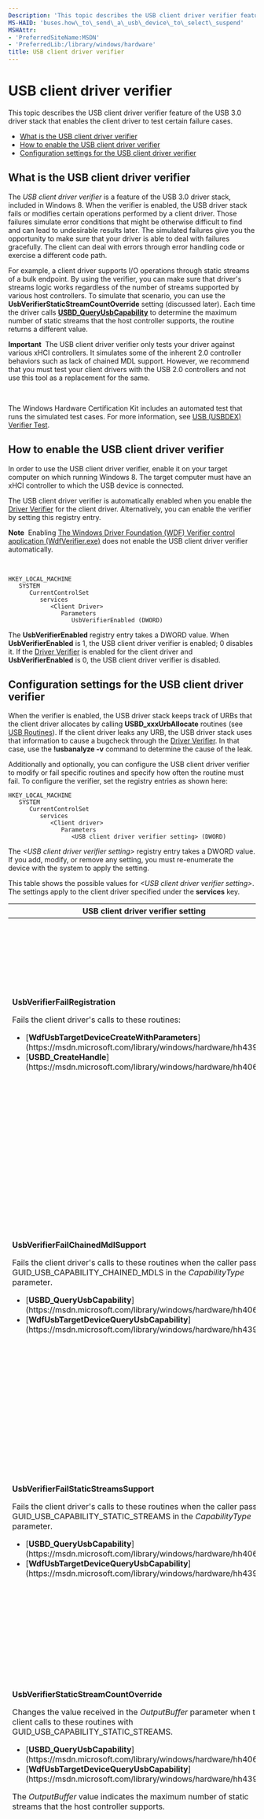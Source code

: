 ```yaml
---
Description: 'This topic describes the USB client driver verifier feature of the USB 3.0 driver stack that enables the client driver to test certain failure cases.'
MS-HAID: 'buses.how\_to\_send\_a\_usb\_device\_to\_select\_suspend'
MSHAttr:
- 'PreferredSiteName:MSDN'
- 'PreferredLib:/library/windows/hardware'
title: USB client driver verifier
---
```


# USB client driver verifier


This topic describes the USB client driver verifier feature of the USB 3.0 driver stack that enables the client driver to test certain failure cases.

-   [What is the USB client driver verifier](#what-is--the-usb-client-driver-verifier)
-   [How to enable the USB client driver verifier](#how-to-enable-the-usb-client-driver-verifier)
-   [Configuration settings for the USB client driver verifier](#configuration--settings-for-the-usb-client-driver-verifier)

## <a href="" id="what-is--the-usb-client-driver-verifier"></a>What is the USB client driver verifier


The *USB client driver verifier* is a feature of the USB 3.0 driver stack, included in Windows 8. When the verifier is enabled, the USB driver stack fails or modifies certain operations performed by a client driver. Those failures simulate error conditions that might be otherwise difficult to find and can lead to undesirable results later. The simulated failures give you the opportunity to make sure that your driver is able to deal with failures gracefully. The client can deal with errors through error handling code or exercise a different code path.

For example, a client driver supports I/O operations through static streams of a bulk endpoint. By using the verifier, you can make sure that driver's streams logic works regardless of the number of streams supported by various host controllers. To simulate that scenario, you can use the **UsbVerifierStaticStreamCountOverride** setting (discussed later). Each time the driver calls [**USBD\_QueryUsbCapability**](https://msdn.microsoft.com/library/windows/hardware/hh406230) to determine the maximum number of static streams that the host controller supports, the routine returns a different value.

**Important**  The USB client driver verifier only tests your driver against various xHCI controllers. It simulates some of the inherent 2.0 controller behaviors such as lack of chained MDL support. However, we recommend that you must test your client drivers with the USB 2.0 controllers and not use this tool as a replacement for the same.

 

The Windows Hardware Certification Kit includes an automated test that runs the simulated test cases. For more information, see [USB (USBDEX) Verifier Test](http://msdn.microsoft.com/library/windows/hardware/hh998558.aspx).

## How to enable the USB client driver verifier


In order to use the USB client driver verifier, enable it on your target computer on which running Windows 8. The target computer must have an xHCI controller to which the USB device is connected.

The USB client driver verifier is automatically enabled when you enable the [Driver Verifier](https://msdn.microsoft.com/library/windows/hardware/ff545448) for the client driver. Alternatively, you can enable the verifier by setting this registry entry.

**Note**  Enabling [The Windows Driver Foundation (WDF) Verifier control application (WdfVerifier.exe)](https://msdn.microsoft.com/library/windows/hardware/ff556129) does not enable the USB client driver verifier automatically.

 

```
HKEY_LOCAL_MACHINE
   SYSTEM
      CurrentControlSet
         services
            <Client Driver>
               Parameters
                  UsbVerifierEnabled (DWORD)
```

The **UsbVerifierEnabled** registry entry takes a DWORD value. When **UsbVerifierEnabled** is 1, the USB client driver verifier is enabled; 0 disables it. If the [Driver Verifier](https://msdn.microsoft.com/library/windows/hardware/ff545448) is enabled for the client driver and **UsbVerifierEnabled** is 0, the USB client driver verifier is disabled.

## <a href="" id="configuration--settings-for-the-usb-client-driver-verifier"></a>Configuration settings for the USB client driver verifier


When the verifier is enabled, the USB driver stack keeps track of URBs that the client driver allocates by calling **USBD\_xxxUrbAllocate** routines (see [USB Routines](https://msdn.microsoft.com/library/windows/hardware/ff540134#client)). If the client driver leaks any URB, the USB driver stack uses that information to cause a bugcheck through the [Driver Verifier](https://msdn.microsoft.com/library/windows/hardware/ff545448). In that case, use the **!usbanalyze -v** command to determine the cause of the leak.

Additionally and optionally, you can configure the USB client driver verifier to modify or fail specific routines and specify how often the routine must fail. To configure the verifier, set the registry entries as shown here:

```
HKEY_LOCAL_MACHINE
   SYSTEM
      CurrentControlSet
         services
            <Client driver>
               Parameters
                  <USB client driver verifier setting> (DWORD)
```

The *&lt;USB client driver verifier setting&gt;* registry entry takes a DWORD value.
If you add, modify, or remove any setting, you must re-enumerate the device with the system to apply the setting.

This table shows the possible values for *&lt;USB client driver verifier setting&gt;*. The settings apply to the client driver specified under the **services** key.

<table>
<colgroup>
<col width="33%" />
<col width="33%" />
<col width="33%" />
</colgroup>
<thead>
<tr class="header">
<th>USB client driver verifier setting</th>
<th>Choose one of these possible values:</th>
<th>Use to simulate...</th>
</tr>
</thead>
<tbody>
<tr class="odd">
<td><p><strong>UsbVerifierFailRegistration</strong></p>
<p>Fails the client driver's calls to these routines:</p>
<ul>
<li>[<strong>WdfUsbTargetDeviceCreateWithParameters</strong>](https://msdn.microsoft.com/library/windows/hardware/hh439428)</li>
<li>[<strong>USBD_CreateHandle</strong>](https://msdn.microsoft.com/library/windows/hardware/hh406241)</li>
</ul></td>
<td><ul>
<li>0: Setting is disabled.</li>
<li>1: The call always fails.</li>
<li><em>N</em>: The call fails with a probability of 1/<em>N</em>, where <em>N</em> is a hex value between 1 to 0x7FF. For example, if <em>N</em> is 10. The call fails once every 10 calls.</li>
</ul></td>
<td><p><strong>Client driver registration failure.</strong></p>
<p>One of the initialization tasks of a client driver is to register itself with the underlying driver stack. The registration is required in several subsequent calls.</p>
<p>For example, the client driver calls [<strong>USBD_CreateHandle</strong>](https://msdn.microsoft.com/library/windows/hardware/hh406241) for registration. Let's say the driver assumes that the routine always returns STATUS_SUCCESS, and does not implement code to handle failure. If the routine returns an error NTSTATUS code, the driver can inadvertently ignore the error and proceed with the subsequent calls by using an invalid USBD handle.</p>
<p>The setting allows you to fail the call so that can you can test the failure code path.</p>
<p>Expected client driver behavior when registration fails:</p>
<ul>
<li><p>The driver is not expected continue to function as normal.</p></li>
<li><p>The driver must not cause a system crash or become unresponsive by choosing to ignore this failure.</p></li>
</ul></td>
</tr>
<tr class="even">
<td><p><strong>UsbVerifierFailChainedMdlSupport</strong></p>
<p>Fails the client driver's calls to these routines when the caller passes GUID_USB_CAPABILITY_CHAINED_MDLS in the <em>CapabilityType</em> parameter.</p>
<ul>
<li>[<strong>USBD_QueryUsbCapability</strong>](https://msdn.microsoft.com/library/windows/hardware/hh406230)</li>
<li>[<strong>WdfUsbTargetDeviceQueryUsbCapability</strong>](https://msdn.microsoft.com/library/windows/hardware/hh439434)</li>
</ul></td>
<td><ul>
<li>0: Setting is disabled.</li>
<li>1: The call always fails.</li>
<li><em>N</em>: The call fails with a probability of 1/<em>N</em>, where <em>N</em> is a hex value between 1 to 0x7FF. For example, if <em>N</em> is 10. The call fails once every 10 calls.</li>
</ul></td>
<td><p><strong>Communication with a host controller that does not support chained MDLs.</strong></p>
<p>In order for the client driver to send chained MDLs (see [MDL](https://msdn.microsoft.com/library/windows/hardware/ff565421)), the USB driver stack and the host controller must support them.</p>
<p>This setting allows you to test the code that is executed when the client driver sends chained MDL requests to the device that is connected to a host controller that does not support them. The call fails regardless of whether the host controller supports chained MDLs.</p>
<p>For more information about chained MDLs support in the USB driver stack, see [How to Send Chained MDLs](how-to-send-chained-mdls.md).</p>
<p>Expected client driver behavior when the host controller does not support chained MDLs:</p>
<ul>
<li><p>The driver is expected continue to perform I/O transfers without using chained MDLs. By doing so, you will also make sure that your driver works with USB 2.0 host controllers because those controllers do not support chained MDLs.</p></li>
<li><p>The driver must not cause a system crash or become unresponsive by choosing to ignore this failure.</p></li>
</ul></td>
</tr>
<tr class="odd">
<td><p><strong>UsbVerifierFailStaticStreamsSupport</strong></p>
<p>Fails the client driver's calls to these routines when the caller passes GUID_USB_CAPABILITY_STATIC_STREAMS in the <em>CapabilityType</em> parameter.</p>
<ul>
<li>[<strong>USBD_QueryUsbCapability</strong>](https://msdn.microsoft.com/library/windows/hardware/hh406230)</li>
<li>[<strong>WdfUsbTargetDeviceQueryUsbCapability</strong>](https://msdn.microsoft.com/library/windows/hardware/hh439434)</li>
</ul></td>
<td><ul>
<li>0: Setting is disabled.</li>
<li>1: The call always fails.</li>
<li><em>N</em>: The call fails with a probability of 1/<em>N</em>, where <em>N</em> is a hex value between 1 to 0x7FF. For example, if <em>N</em> is 10. The call will fail once every 10 calls.</li>
</ul></td>
<td><p><strong>Communication with a host controller that does not support static streams.</strong></p>
<p>In order for a client driver to send I/O transfers through static streams of a bulk endpoint, the host controller must support streams.</p>
<p>If the device is connected to a host controller that does not support streams, and the driver attempts to perform stream I/O transfers, those transfers will fail. This setting allows you to test the code in case of such a failure.</p>
<p>Expected client driver behavior when the host controller does not support static streams:</p>
<ul>
<li><p>If the client driver wants to work with an xHCI controller that does not support streams, your device must be able to work without using stream-enabled bulk endpoints.</p></li>
<li><p>The driver must not cause a system crash or become unresponsive by choosing to ignore this failure.</p></li>
</ul></td>
</tr>
<tr class="even">
<td><p><strong>UsbVerifierStaticStreamCountOverride</strong></p>
Changes the value received in the <em>OutputBuffer</em> parameter when the client calls to these routines with GUID_USB_CAPABILITY_STATIC_STREAMS.
<ul>
<li>[<strong>USBD_QueryUsbCapability</strong>](https://msdn.microsoft.com/library/windows/hardware/hh406230)</li>
<li>[<strong>WdfUsbTargetDeviceQueryUsbCapability</strong>](https://msdn.microsoft.com/library/windows/hardware/hh439434)</li>
</ul>
<p>The <em>OutputBuffer</em> value indicates the maximum number of static streams that the host controller supports.</p></td>
<td><ul>
<li>0: Setting is disabled.</li>
<li>1: The verifier chooses the <em>OutputBuffer</em> value randomly. This value is useful for stress testing because the <em>OutputBuffer</em> value is not repeated and the call is tested with more variations.</li>
<li><p><em>N</em>: Specifies the <em>OutputBuffer</em> value.</p>
<p>When the flag is enabled with <em>N</em> value, <em>N</em> must be less than the maximum number of streams that the USB driver stack supports. Therefore, before setting this flag, you must have retrieved the actual value through a successful call.</p>
<p>If <em>N</em> is greater than the maximum number of streams, the setting is ignored.</p></li>
</ul></td>
<td><p><strong>Communication with various host controllers, each supporting a different value of maximum number of streams.</strong></p>
<p>By using this setting, you can make sure that driver's streams logic works regardless of the number of streams supported by various host controllers.</p>
<p>The number of streams that you can use for I/O transfer will be limited by the number of streams that the host controller supports.</p>
<p>For information about how to support static streams in your client driver, see [How to Open and Close Static Streams in a USB Bulk Endpoint](how-to-open-streams-in-a-usb-endpoint.md).</p>
<p>Expected client driver behavior when the host controller supports fewer streams than the endpoint:</p>
<ul>
<li><p>The client driver can choose to perform data transfers with fewer numbers of streams.</p></li>
<li><p>The driver must not cause a system crash or become unresponsive by choosing to ignore this failure.</p></li>
</ul></td>
</tr>
<tr class="odd">
<td><p><strong>UsbVerifierFailEnableStaticStreams</strong></p>
<p>Fails the client driver's open static-streams request (URB_FUNCTION_OPEN_STATIC_STREAMS).</p></td>
<td><ul>
<li>0: Setting is disabled.</li>
<li>1: The request always fails.</li>
<li><em>N</em>: The request fails with a probability of 1/<em>N</em>, where <em>N</em> is a hex value between 1 to 0x7FF. For example, if <em>N</em> is 10. The request fails once every 10 calls.</li>
</ul>
<div class="alert">
<strong>Note</strong>  The open static-streams request fails if the previous call to [<strong>USBD_QueryUsbCapability</strong>](https://msdn.microsoft.com/library/windows/hardware/hh406230) or [<strong>WdfUsbTargetDeviceQueryUsbCapability</strong>](https://msdn.microsoft.com/library/windows/hardware/hh439434) failed.
</div>
<div>
 
</div></td>
<td><p><strong>Communication with a host controller that supports static streams but the request fails due to other reasons.</strong></p>
<p>For instance, your device is connected to a host controller that supports streams. The client driver sends an open streams request with a number (of streams to open) that exceeds the maximum number of streams supported by the host controller. The USB driver stack will fail such a request.</p>
<p>By using this setting, you can test the error handling code for open streams request failure.</p>
<p>Expected client driver behavior when an open-streams request fails:</p>
<ul>
<li><p>The driver is not expected continue to function as normal.</p></li>
<li><p>The driver must not cause a system crash or become unresponsive by choosing to ignore this failure.</p></li>
</ul></td>
</tr>
</tbody>
</table>

 

## Related topics


[**USBD\_CreateHandle**](https://msdn.microsoft.com/library/windows/hardware/hh406241)

[**USBD\_QueryUsbCapability**](https://msdn.microsoft.com/library/windows/hardware/hh406230)

[How to Open and Close Static Streams in a USB Bulk Endpoint](how-to-open-streams-in-a-usb-endpoint.md)

[How to Send Chained MDLs](how-to-send-chained-mdls.md)

[USB Diagnostics and Test Guide](usb-driver-testing-guide.md)

 

 

[Send comments about this topic to Microsoft](mailto:wsddocfb@microsoft.com?subject=Documentation%20feedback%20%5Busbcon\buses%5D:%20USB%20client%20driver%20verifier%20%20RELEASE:%20%281/26/2017%29&body=%0A%0APRIVACY%20STATEMENT%0A%0AWe%20use%20your%20feedback%20to%20improve%20the%20documentation.%20We%20don't%20use%20your%20email%20address%20for%20any%20other%20purpose,%20and%20we'll%20remove%20your%20email%20address%20from%20our%20system%20after%20the%20issue%20that%20you're%20reporting%20is%20fixed.%20While%20we're%20working%20to%20fix%20this%20issue,%20we%20might%20send%20you%20an%20email%20message%20to%20ask%20for%20more%20info.%20Later,%20we%20might%20also%20send%20you%20an%20email%20message%20to%20let%20you%20know%20that%20we've%20addressed%20your%20feedback.%0A%0AFor%20more%20info%20about%20Microsoft's%20privacy%20policy,%20see%20http://privacy.microsoft.com/default.aspx. "Send comments about this topic to Microsoft")




